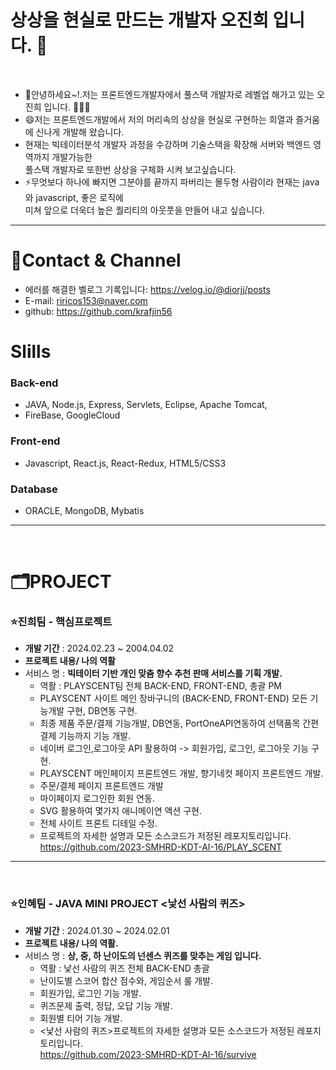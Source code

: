 # 상상을 현실로 만드는 개발자 오진희 입니다. 👋
<br>

-  🫰안녕하세요~!.저는 프론트엔드개발자에서 풀스택 개발자로 레벨업 해가고 있는 오진희 입니다. 👨🏻‍💻
-  😄저는 프론트엔드개발에서 저의 머리속의 상상을 현실로 구현하는 희열과 즐거움에 신나게 개발해 왔습니다.
- 현재는 빅테이터분석 개발자 과정을 수강하며 기술스택을 확장해 서버와 백엔드 영역까지 개발가능한 <br>
  풀스택 개발자로 또한번 상상을 구체화 시켜 보고싶습니다.
- ⚡무엇보다 하나에 빠지면 그분야를 끝까지 파버리는 몰두형 사람이라 현재는 java와 javascript, 좋은 로직에<br>
  미쳐 앞으로 더욱더 높은 퀄리티의 아웃풋을 만들어 내고 싶습니다.
----

# 🪪Contact & Channel
- 에러를 해결한 벨로그 기록입니다: https://velog.io/@diorjj/posts
- E-mail: riricos153@naver.com
- github: https://github.com/krafjin56

# Slills
 ### Back-end
- JAVA, Node.js, Express, Servlets, Eclipse, Apache Tomcat,
- FireBase, GoogleCloud

### Front-end
- Javascript, React.js, React-Redux, HTML5/CSS3

### Database
- ORACLE, MongoDB, Mybatis
----

<br>

# 🗂PROJECT
### ⭐진희팀 - 핵심프로젝트 <PLAYSCENT>
- <b>개발 기간</b> : 2024.02.23 ~ 2004.04.02
- <b>프로젝트 내용/ 나의 역활</b>
 - 서비스 명 : <b>빅테이터 기반 개인 맞춤 향수 추천 판매 서비스를 기획 개발.</b>
     - 역활 : PLAYSCENT팀 전체 BACK-END, FRONT-END, 총괄 PM
     - PLAYSCENT 사이트 메인 장바구니의 (BACK-END, FRONT-END) 모든 기능개발 구현, DB연동 구현.
     - 최종 제품 주문/결제 기능개발, DB연동, PortOneAPI연동하여 선택품목 간편결제 기능까지 기능 개발.
     - 네이버 로그인,로그아웃 API 활용하여 -> 회원가입, 로그인, 로그아웃 기능 구현. 
     - PLAYSCENT 메인페이지 프론트엔드 개발, 향기네컷 페이지 프론트엔드 개발.
     - 주문/결제 페이지 프론트엔드 개발
     - 마이페이지 로그인한 회원 연동.
     - SVG 활용하여 몇가지 애니메이연 액션 구현.
     - 전체 사이트 프론트 디테일 수정.
     - <PLAYSCENT>프로젝트의 자세한 설명과 모든 소스코드가 저정된 레포지토리입니다.<br>
       https://github.com/2023-SMHRD-KDT-AI-16/PLAY_SCENT 
       

---- 
<br>

### ⭐인혜팀 - JAVA MINI PROJECT <낯선 사람의 퀴즈>
- <b>개발 기간</b> : 2024.01.30 ~ 2024.02.01
- <b>프로젝트 내용/ 나의 역활.</b>
 - 서비스 명 : <b>상, 중, 하 난이도의 넌센스 퀴즈를 맞추는 게임 입니다.</b>
     - 역활 : 낯선 사람의 퀴즈 전체 BACK-END 총괄
     - 난이도별 스코어 합산 점수와, 게임순서 룰 개발.
     - 회원가입, 로그인 기능 개발.
     - 퀴즈문제 출력, 정답, 오답 기능 개발. 
     - 회원별 티어 기능 개발.
     - <낯선 사람의 퀴즈>프로젝트의 자세한 설명과 모든 소스코드가 저정된 레포지토리입니다.<br>
       https://github.com/2023-SMHRD-KDT-AI-16/survive


